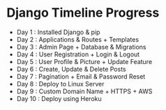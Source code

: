 # Django Timeline Progress

- Day 1  : Installed Django & pip
- Day 2  : Applications & Routes + Templates
- Day 3  : Admin Page + Database & Migrations
- Day 4  : User Registration + Login & Logout
- Day 5  : User Profile & Picture + Update Feature
- Day 6  : Create, Update & Delete Posts
- Day 7  : Pagination + Email & Password Reset
- Day 8  : Deploy to Linux Server
- Day 9  : Custom Domain Name + HTTPS + AWS
- Day 10 : Deploy using Heroku
